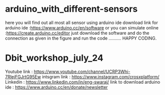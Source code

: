 # arduino_with_different-sensors
here you will find out all most all sensor using arduino ide 
download link for arduino ide :https://www.arduino.cc/en/software 
or you can simulate online :https://create.arduino.cc/editor
just download the software and do the connection as given in the figure and run the code ..........
HAPPY CODING.
# Dbit_workshop_july_24
Youtube link : https://www.youtube.com/channel/UCRP3Whi-7RlejFGJrtG95Ew
intsgram link : https://www.instagram.com/crosxplatform/ 
Linkedin : https://www.linkedin.com/in/eng-swaraj/
link to download arduino ide : https://www.arduino.cc/en/donate/newsletter
